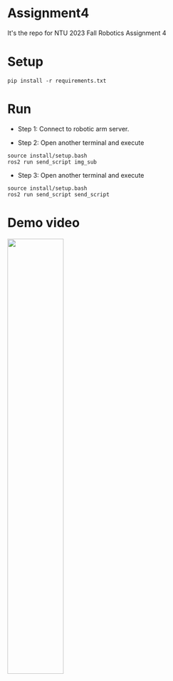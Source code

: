 # Assignment4
It's the repo for NTU 2023 Fall Robotics Assignment 4

# Setup
```bash=
pip install -r requirements.txt
```

# Run
- Step 1:
Connect to robotic arm server.

- Step 2:
Open another terminal and execute
```bash=
source install/setup.bash
ros2 run send_script img_sub
```
- Step 3:
Open another terminal and execute
```bash=
source install/setup.bash
ros2 run send_script send_script
```
# Demo video
[<img src="https://i.ytimg.com/vi/Hc79sDi3f0U/maxresdefault.jpg" width="50%">](https://youtu.be/GaMTFDqGVAY "Demo video")